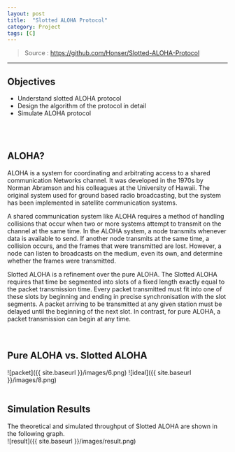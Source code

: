 ```yaml
---
layout: post
title:  "Slotted ALOHA Protocol"
category: Project
tags: [C]
---
```


>Source : <https://github.com/Honser/Slotted-ALOHA-Protocol>  

--- 

## Objectives
- Understand slotted ALOHA protocol
- Design the algorithm of the protocol in detail
- Simulate ALOHA protocol  
<br>
<br>

## ALOHA?  

ALOHA is a system for coordinating and arbitrating access to a shared communication Networks channel. It was developed in the 1970s by Norman Abramson and his colleagues at the University of Hawaii. The original system used for ground based radio broadcasting, but the system has been implemented in satellite communication systems.

A shared communication system like ALOHA requires a method of handling collisions that occur when two or more systems attempt to transmit on the channel at the same time. In the ALOHA system, a node transmits whenever data is available to send. If another node transmits at the same time, a collision occurs, and the frames that were transmitted are lost. However, a node can listen to broadcasts on the medium, even its own, and determine whether the frames were transmitted. 

Slotted ALOHA is a refinement over the pure ALOHA. The Slotted ALOHA requires that time be segmented into slots of a fixed length exactly equal to the packet transmission time. Every packet transmitted must fit into one of these slots by beginning and ending in precise synchronisation with the slot segments. A packet arriving to be transmitted at any given station must be delayed until the beginning of the next slot. In contrast, for pure ALOHA, a packet transmission can begin at any time.  
<br>
<br>

## Pure ALOHA vs. Slotted ALOHA   
![packet]({{ site.baseurl }}/images/6.png)
![ideal]({{ site.baseurl }}/images/8.png)
<br>
<br>

## Simulation Results

The theoretical and simulated throughput of Slotted ALOHA are shown in the following graph.  
![result]({{ site.baseurl }}/images/result.png)
